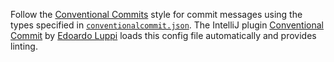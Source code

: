 Follow the [Conventional Commits](https://www.conventionalcommits.org/en/v1.0.0/) style for commit messages using the types specified in [`conventionalcommit.json`](conventionalcommit.json). The IntelliJ plugin [Conventional Commit](https://plugins.jetbrains.com/plugin/13389-conventional-commit/) by [Edoardo Luppi](https://github.com/lppedd/) loads this config file automatically and provides linting.
